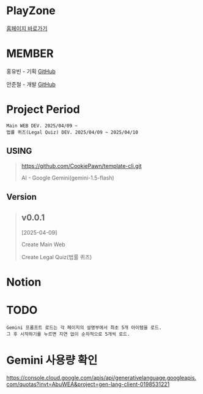 # PlayZone

[홈페이지 바로가기](https://ai-playzone.com)

# MEMBER

홍유빈 - 기획 
[GitHub](https://github.com/binihaus)
  
안준철 - 개발
[GitHub](https://github.com/CookiePawn)


# Project Period

    Main WEB DEV. 2025/04/09 ~
    법률 퀴즈(Legal Quiz) DEV. 2025/04/09 ~ 2025/04/10

## USING
> https://github.com/CookiePawn/template-cli.git
>
> AI - Google Gemini(gemini-1.5-flash)


## Version
> ## v0.0.1
> [2025-04-09]
>
> Create Main Web
>
> Create Legal Quiz(법률 퀴즈)
    

  
# Notion
    


# TODO
    Gemini 프롬프트 로드는 각 페이지의 설명부에서 최초 5개 아이템을 로드.
    그 후 시작하기를 누르면 지연 없이 순차적으로 5개씩 로드.

# Gemini 사용량 확인
  https://console.cloud.google.com/apis/api/generativelanguage.googleapis.com/quotas?invt=AbuWEA&project=gen-lang-client-0198531221
